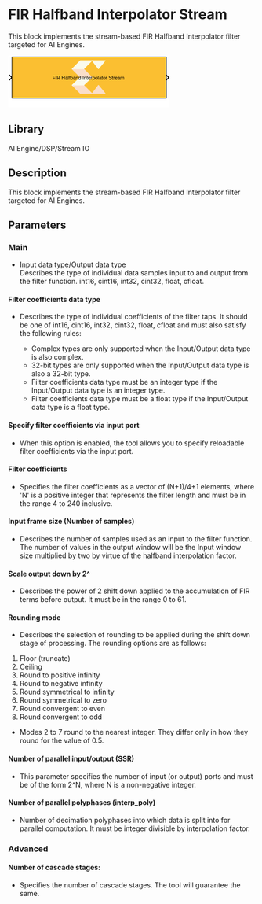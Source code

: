 # FIR Halfband Interpolator Stream
This block implements the stream-based FIR Halfband Interpolator filter targeted for AI Engines.
  
![](./Images/block.png)  

## Library

AI Engine/DSP/Stream IO

## Description

This block implements the stream-based FIR Halfband Interpolator filter
targeted for AI Engines.

## Parameters

### Main  
* Input data type/Output data type  
Describes the type of individual data samples input to and output from
the filter function. int16, cint16, int32, cint32, float, cfloat.

#### Filter coefficients data type  
* Describes the type of individual coefficients of the filter taps. It
should be one of int16, cint16, int32, cint32, float, cfloat and must
also satisfy the following rules:

  - Complex types are only supported when the Input/Output data type is
  also complex.
  - 32-bit types are only supported when the Input/Output data type is
  also a 32-bit type.
  - Filter coefficients data type must be an integer type if the
  Input/Output data type is an integer type.
  - Filter coefficients data type must be a float type if the Input/Output
  data type is a float type.

#### Specify filter coefficients via input port  
* When this option is enabled, the tool allows you to specify reloadable
filter coefficients via the input port.

#### Filter coefficients  
* Specifies the filter coefficients as a vector of (N+1)/4+1 elements,
where 'N' is a positive integer that represents the filter length and
must be in the range 4 to 240 inclusive.

#### Input frame size (Number of samples)  
* Describes the number of samples used as an input to the filter function.
The number of values in the output window will be the Input window size
multiplied by two by virtue of the halfband interpolation factor.

#### Scale output down by 2^  
* Describes the power of 2 shift down applied to the accumulation of FIR
terms before output. It must be in the range 0 to 61.

#### Rounding mode  
* Describes the selection of rounding to be applied during the shift down
stage of processing. The rounding options are as follows:

1.  Floor (truncate)
2.  Ceiling
3.  Round to positive infinity
4.  Round to negative infinity
5.  Round symmetrical to infinity
6.  Round symmetrical to zero
7.  Round convergent to even
8.  Round convergent to odd

* Modes 2 to 7 round to the nearest integer. They differ only in how they
round for the value of 0.5.

#### Number of parallel input/output (SSR)  
* This parameter specifies the number of input (or output) ports and must
be of the form 2^N, where N is a non-negative integer.

#### Number of parallel polyphases (interp_poly)  
* Number of decimation polyphases into which data is split into for
parallel computation. It must be integer divisible by interpolation
factor.

### Advanced  
#### Number of cascade stages:

- Specifies the number of cascade stages. The tool will guarantee the
  same.
